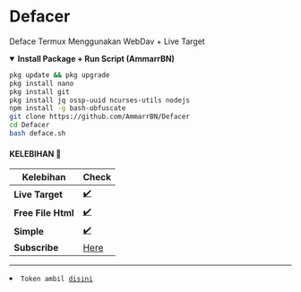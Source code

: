 # Defacer
Deface Termux Menggunakan WebDav + Live Target

<details open>
  <summary><strong> Install Package + Run Script (AmmarrBN)</strong></summary>

  ```bash
  pkg update && pkg upgrade
  pkg install nano
  pkg install git
  pkg install jq ossp-uuid ncurses-utils nodejs
  npm install -g bash-obfuscate
  git clone https://github.com/AmmarrBN/Defacer
  cd Defacer
  bash deface.sh
  ```
  </details>

#### KELEBIHAN 📍
| Kelebihan | Check |
|--------|--------|
| **Live Target** |[✔️](https://github.com/AmmarrBN) |
| **Free File Html** |[✔️](https://github.com/AmmarrBN) |
| **Simple** |[✔️](https://github.com/AmmarrBN) |
| **Subscribe** |[Here](https://youtube.com/channel/UCyxWbQIfP1ewwQou-gqZ2Iw) |
---------

<li><code>Token ambil <a href="https://karyawan.co.id/GXENAwM46W">disini</a></code></li>
